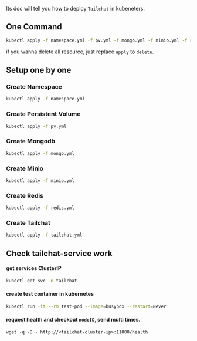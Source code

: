 Its doc will tell you how to deploy `Tailchat` in kubeneters.

## One Command 

```bash
kubectl apply -f namespace.yml -f pv.yml -f mongo.yml -f minio.yml -f redis.yml -f tailchat.yml
```

if you wanna delete all resource, just replace `apply` to `delete`.

## Setup one by one

### Create Namespace

```bash
kubectl apply -f namespace.yml
```

### Create Persistent Volume

```bash
kubectl apply -f pv.yml
```

### Create Mongodb

```bash
kubectl apply -f mongo.yml
```

### Create Minio

```bash
kubectl apply -f minio.yml
```

### Create Redis

```bash
kubectl apply -f redis.yml
```

### Create Tailchat

```bash
kubectl apply -f tailchat.yml
```

## Check tailchat-service work

#### get services ClusterIP
```bash
kubectl get svc -n tailchat
```

#### create test container in kubernetes

```bash
kubectl run -it --rm test-pod --image=busybox --restart=Never
```

#### request health and checkout `nodeID`, send multi times.
```
wget -q -O - http://<tailchat-cluster-ip>:11000/health
```
